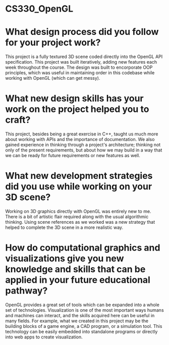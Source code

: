 # CS330_OpenGL

# What design process did you follow for your project work?

This project is a fully textured 3D scene coded directly into the OpenGL API specification. This project was built iteratively, adding new features each week throughout the course. The design was built to encorporate OOP principles, which was useful in maintaining order in this codebase while working with OpenGL (which can get messy).

# What new design skills has your work on the project helped you to craft?

This project, besides being a great exercise in C++, taught us much more about working with APIs and the importance of documentation. We also gained experience in thinking through a project's architecture; thinking not only of the present requirements, but about how we may build in a way that we can be ready for future requirements or new features as well. 

# What new development strategies did you use while working on your 3D scene?

Working on 3D graphics directly with OpenGL was entirely new to me. There is a bit of artistic flair required along with the usual algorithmic thinking. Using scene references as we worked was a new strategy that helped to complete the 3D scene in a more realistic way. 

# How do computational graphics and visualizations give you new knowledge and skills that can be applied in your future educational pathway?

OpenGL provides a great set of tools which can be expanded into a whole set of technologies. Visualization is one of the most important ways humans and machines can interact, and the skills acquired here can be useful in many fields. For example, what we created in this project may be the building blocks of a game engine, a CAD program, or a simulation tool. This technology can be easily embedded into standalone programs or directly into web apps to create visualization.
